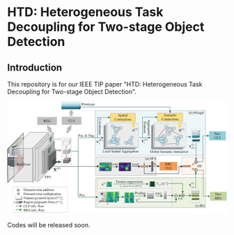 # HTD: Heterogeneous Task Decoupling for Two-stage Object Detection

## Introduction
This repository is for our IEEE TIP paper "HTD: Heterogeneous Task Decoupling for Two-stage Object Detection".

![image](https://github.com/CityU-AIM-Group/HTD/blob/main/overall.png)

Codes will be released soon.

